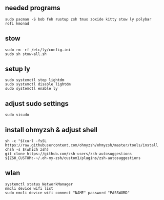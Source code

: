 ## needed programs
```
sudo pacman -S bob feh rustup zsh tmux zoxide kitty stow ly polybar rofi kmonad
```

## stow
```
sudo rm -rf /etc/ly/config.ini
sudo sh stow-all.sh
```

## setup ly
```
sudo systemctl stop lightdm
sudo systemctl disable lightdm
sudo systemctl enable ly
```


## adjust sudo settings
```
sudo visudo
```

## install ohmyzsh & adjust shell
```
sh -c "$(curl -fsSL https://raw.githubusercontent.com/ohmyzsh/ohmyzsh/master/tools/install.sh)"
chsh -s $(which zsh)
git clone https://github.com/zsh-users/zsh-autosuggestions ${ZSH_CUSTOM:-~/.oh-my-zsh/custom}/plugins/zsh-autosuggestions
```

## wlan 
```
systemctl status NetworkManager
nmcli device wifi list
sudo nmcli device wifi connect "NAME" password "PASSWORD"
```
